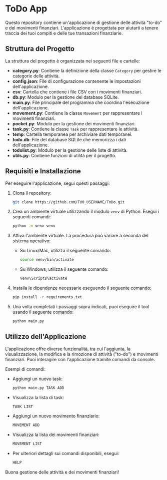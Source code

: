 # ToDo App

Questo repository contiene un'applicazione di gestione delle attività "to-do" e dei movimenti finanziari. L'applicazione è progettata per aiutarti a tenere traccia dei tuoi compiti e delle tue transazioni finanziarie.

## Struttura del Progetto

La struttura del progetto è organizzata nei seguenti file e cartelle:

- **category.py**: Contiene la definizione della classe `Category` per gestire le categorie delle attività.
- **config.json**: File di configurazione contenente le impostazioni dell'applicazione.
- **csv**: Cartella che contiene i file CSV con i movimenti finanziari.
- **db.py**: Modulo per la gestione del database SQLite.
- **main.py**: File principale del programma che coordina l'esecuzione dell'applicazione.
- **movement.py**: Contiene la classe `Movement` per rappresentare i movimenti finanziari.
- **pocket.py**: Modulo per la gestione dei movimenti finanziari.
- **task.py**: Contiene la classe `Task` per rappresentare le attività.
- **temp**: Cartella temporanea per archiviare dati temporanei.
- **todo.db**: File del database SQLite che memorizza i dati dell'applicazione.
- **todolist.py**: Modulo per la gestione delle liste di attività.
- **utils.py**: Contiene funzioni di utilità per il progetto.

## Requisiti e Installazione

Per eseguire l'applicazione, segui questi passaggi:

1. Clona il repository:

   ```bash
   git clone https://github.com/TUO_USERNAME/ToDo.git

    ```

2. Crea un ambiente virtuale utilizzando il modulo `venv` di Python. Esegui i seguenti comandi:

    ```bash
    python -m venv venv
    ```

3. Attiva l'ambiente virtuale. La procedura può variare a seconda del sistema operativo:

   - Su Linux/Mac, utilizza il seguente comando:

     ```bash
     source venv/bin/activate
     ```

   - Su Windows, utilizza il seguente comando:

     ```bash
     venv\Scripts\activate
     ```

4. Installa le dipendenze necessarie eseguendo il seguente comando:

    ```bash
    pip install -r requirements.txt
    ```

5. Una volta completati i passaggi sopra indicati, puoi eseguire il tool usando il seguente comando:

    ```bash
    python main.py
    ```

## Utilizzo dell'Applicazione

L'applicazione offre diverse funzionalità, tra cui l'aggiunta, la visualizzazione, la modifica e la rimozione di attività ("to-do") e movimenti finanziari. Puoi interagire con l'applicazione tramite comandi da console.

Esempi di comandi:

- Aggiungi un nuovo task:

  ```bash
  python main.py TASK ADD
  ```
- Visualizza la lista di task:

    ```bash
    TASK LIST
    ```
- Aggiungi un nuovo movimento finanziario:

    ```bash
    MOVEMENT ADD
    ```
- Visualizza la lista dei movimenti finanziari:

    ```bash
    MOVEMENT LIST
    ```
- Per ulteriori dettagli sui comandi disponibili, esegui:

    ```bash
    HELP
    ```

Buona gestione delle attività e dei movimenti finanziari!